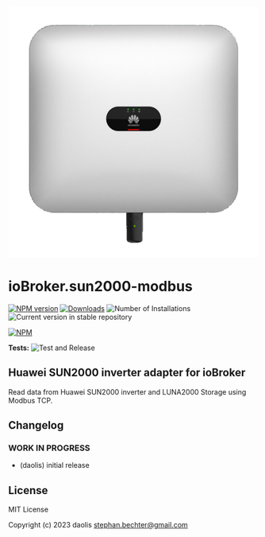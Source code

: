 ![Logo](admin/sun2000-modbus.png)
# ioBroker.sun2000-modbus

[![NPM version](https://img.shields.io/npm/v/iobroker.sun2000-modbus.svg)](https://www.npmjs.com/package/iobroker.sun2000-modbus)
[![Downloads](https://img.shields.io/npm/dm/iobroker.sun2000-modbus.svg)](https://www.npmjs.com/package/iobroker.sun2000-modbus)
![Number of Installations](https://iobroker.live/badges/sun2000-modbus-installed.svg)
![Current version in stable repository](https://iobroker.live/badges/sun2000-modbus-stable.svg)

[![NPM](https://nodei.co/npm/iobroker.sun2000-modbus.png?downloads=true)](https://nodei.co/npm/iobroker.sun2000-modbus/)

**Tests:** ![Test and Release](https://github.com/daolis/ioBroker.sun2000-modbus/workflows/Test%20and%20Release/badge.svg)

## Huawei SUN2000 inverter adapter for ioBroker

Read data from Huawei SUN2000 inverter and LUNA2000 Storage using Modbus TCP.

## Changelog

### **WORK IN PROGRESS**
* (daolis) initial release

## License
MIT License

Copyright (c) 2023 daolis <stephan.bechter@gmail.com>
